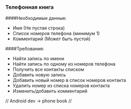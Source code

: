 ### Телефонная книга

####Необходимые данные:
- Имя (Не пустая строка)
- Список номеров телефона (минимум 1)
- Комментарий (Может быть пустой)

####Требования:
- Найти запись по имени
- Найти запись по одному из номеров телефона
- Получить все контакты списком  
- Добавить новую запись
- Добавить новый номер в список номеров контакта
- Удалить номер из списка номеров контакта  
- Изменить/добавить комментарий


// Android dev -> phone book
// 